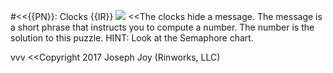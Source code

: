 #<<{{PN}}: Clocks {{IR}}
![](data/EN/clocks/clocks-{{IN}}.png)
<<The clocks hide a message. The message is a short phrase that instructs you to compute a number. The number is the solution to this puzzle. HINT: Look at the Semaphore chart.

vvv
<<Copyright 2017 Joseph Joy (Rinworks, LLC)
